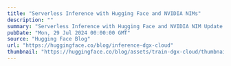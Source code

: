 ```yaml
---
title: "Serverless Inference with Hugging Face and NVIDIA NIMs"
description: ""
summary: "Serverless Inference with Hugging Face and NVIDIA NIM Update: This service is deprecated and no long..."
pubDate: "Mon, 29 Jul 2024 00:00:00 GMT"
source: "Hugging Face Blog"
url: "https://huggingface.co/blog/inference-dgx-cloud"
thumbnail: "https://huggingface.co/blog/assets/train-dgx-cloud/thumbnail.jpg"
---
```


